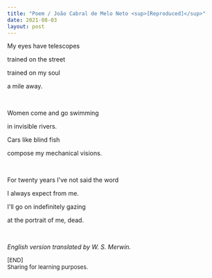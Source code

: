 ```yaml
---
title: "Poem / João Cabral de Melo Neto <sup>[Reproduced]</sup>"
date: 2021-08-03
layout: post
---
```


My eyes have telescopes

trained on the street

trained on my soul

a mile away.

<br>

Women come and go swimming

in invisible rivers.

Cars like blind fish

compose my mechanical visions.

<br>

For twenty years I've not said the word

I always expect from me.

I'll go on indefinitely gazing

at the portrait of me, dead.

<br>

*English version translated by W. S. Merwin.*

<font size="2">
[END]
<br/>
Sharing for learning purposes.
</font>